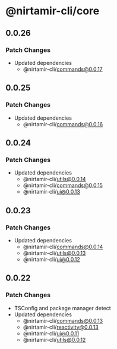 # @nirtamir-cli/core

## 0.0.26

### Patch Changes

- Updated dependencies
  - @nirtamir-cli/commands@0.0.17

## 0.0.25

### Patch Changes

- Updated dependencies
  - @nirtamir-cli/commands@0.0.16

## 0.0.24

### Patch Changes

- Updated dependencies
  - @nirtamir-cli/utils@0.0.14
  - @nirtamir-cli/commands@0.0.15
  - @nirtamir-cli/ui@0.0.13

## 0.0.23

### Patch Changes

- Updated dependencies
  - @nirtamir-cli/commands@0.0.14
  - @nirtamir-cli/utils@0.0.13
  - @nirtamir-cli/ui@0.0.12

## 0.0.22

### Patch Changes

- TSConfig and package manager detect
- Updated dependencies
  - @nirtamir-cli/commands@0.0.13
  - @nirtamir-cli/reactivity@0.0.13
  - @nirtamir-cli/ui@0.0.11
  - @nirtamir-cli/utils@0.0.12
